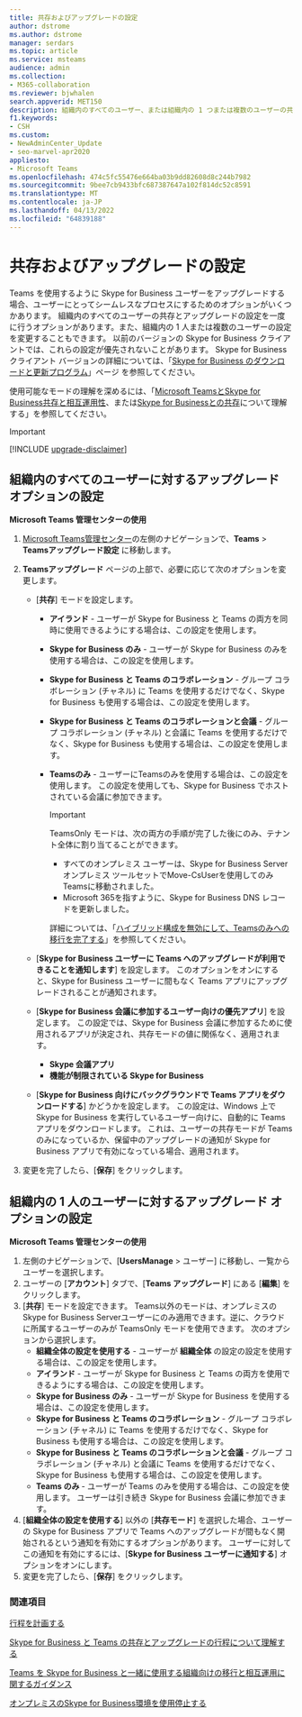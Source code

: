 ```yaml
---
title: 共存およびアップグレードの設定
author: dstrome
ms.author: dstrome
manager: serdars
ms.topic: article
ms.service: msteams
audience: admin
ms.collection:
- M365-collaboration
ms.reviewer: bjwhalen
search.appverid: MET150
description: 組織内のすべてのユーザー、または組織内の 1 つまたは複数のユーザーの共存とアップグレードの設定を一度に設定する方法について説明します。
f1.keywords:
- CSH
ms.custom:
- NewAdminCenter_Update
- seo-marvel-apr2020
appliesto:
- Microsoft Teams
ms.openlocfilehash: 474c5fc55476e664ba03b9dd82608d8c244b7982
ms.sourcegitcommit: 9bee7cb9433bfc687387647a102f814dc52c8591
ms.translationtype: MT
ms.contentlocale: ja-JP
ms.lasthandoff: 04/13/2022
ms.locfileid: "64839188"
---
```

# <a name="set-your-coexistence-and-upgrade-settings"></a>共存およびアップグレードの設定


Teams を使用するように Skype for Business ユーザーをアップグレードする場合、ユーザーにとってシームレスなプロセスにするためのオプションがいくつかあります。 組織内のすべてのユーザーの共存とアップグレードの設定を一度に行うオプションがあります。また、組織内の 1 人または複数のユーザーの設定を変更することもできます。 以前のバージョンの Skype for Business クライアントでは、これらの設定が優先されないことがあります。 Skype for Business クライアント バージョンの詳細については、「[Skype for Business のダウンロードと更新プログラム](/skypeforbusiness/software-updates)」ページ を参照してください。 

使用可能なモードの理解を深めるには、「[Microsoft TeamsとSkype for Business共存と相互運用性](teams-and-skypeforbusiness-coexistence-and-interoperability.md)、または[Skype for Businessとの共存](coexistence-chat-calls-presence.md)について理解する」を参照してください。  

> [!IMPORTANT]
> [!INCLUDE [upgrade-disclaimer](includes/upgrade-disclaimer.md)]


## <a name="set-upgrade-options-for-all-users-in-your-organization"></a>組織内のすべてのユーザーに対するアップグレード オプションの設定

 **Microsoft Teams 管理センターの使用**

1. [Microsoft Teams管理センター](https://admin.teams.microsoft.com/)の左側のナビゲーションで、**Teams** >  **Teamsアップグレード設定** に移動します。 

2. **Teamsアップグレード** ページの上部で、必要に応じて次のオプションを変更します。

    - [**共存**] モードを設定します。
        - **アイランド** - ユーザーが Skype for Business と Teams の両方を同時に使用できるようにする場合は、この設定を使用します。
        - **Skype for Business のみ** - ユーザーが Skype for Business のみを使用する場合は、この設定を使用します。
        - **Skype for Business と Teams のコラボレーション** - グループ コラボレーション (チャネル) に Teams を使用するだけでなく、Skype for Business も使用する場合は、この設定を使用します。
        - **Skype for Business と Teams のコラボレーションと会議** - グループ コラボレーション (チャネル) と会議に Teams を使用するだけでなく、Skype for Business も使用する場合は、この設定を使用します。
        - **Teamsのみ** - ユーザーにTeamsのみを使用する場合は、この設定を使用します。 この設定を使用しても、Skype for Business でホストされている会議に参加できます。

          > [!IMPORTANT]
          > TeamsOnly モードは、次の両方の手順が完了した後にのみ、テナント全体に割り当てることができます。
          >  - すべてのオンプレミス ユーザーは、Skype for Business Serverオンプレミス ツールセットでMove-CsUserを使用してのみTeamsに移動されました。
          >  - Microsoft 365を指すように、Skype for Business DNS レコードを更新しました。 
          >
          > 詳細については、「[ハイブリッド構成を無効にして、Teamsのみへの移行を完了する](/skypeforbusiness/hybrid/cloud-consolidation-disabling-hybrid)」を参照してください。
        
    - [**Skype for Business ユーザーに Teams へのアップグレードが利用できることを通知します**] を設定します。 このオプションをオンにすると、Skype for Business ユーザーに間もなく Teams アプリにアップグレードされることが通知されます。

    - [**Skype for Business 会議に参加するユーザー向けの優先アプリ**] を設定します。 この設定では、Skype for Business 会議に参加するために使用されるアプリが決定され、共存モードの値に関係なく、適用されます。
      - **Skype 会議アプリ**
      - **機能が制限されている Skype for Business**

    - [**Skype for Business 向けにバックグラウンドで Teams アプリをダウンロードする**] かどうかを設定します。 この設定は、Windows 上で Skype for Business を実行しているユーザー向けに、自動的に Teams アプリをダウンロードします。 これは、ユーザーの共存モードが Teams のみになっているか、保留中のアップグレードの通知が Skype for Business アプリで有効になっている場合、適用されます。

3. 変更を完了したら、[**保存**] をクリックします。

## <a name="set-upgrade-options-for-a-single-user-in-your-organization"></a>組織内の 1 人のユーザーに対するアップグレード オプションの設定

 **Microsoft Teams 管理センターの使用**

1. 左側のナビゲーションで、[**UsersManage** >  ユーザー] に移動し、一覧からユーザーを選択します。 
2. ユーザーの [**アカウント**] タブで、[**Teams アップグレード**] にある [**編集**] をクリックします。
3. [**共存**] モードを設定できます。 Teams以外のモードは、オンプレミスのSkype for Business Serverユーザーにのみ適用できます。逆に、クラウドに所属するユーザーのみが TeamsOnly モードを使用できます。  次のオプションから選択します。
     - **組織全体の設定を使用する** - ユーザーが **組織全体** の設定の設定を使用する場合は、この設定を使用します。 
     - **アイランド** - ユーザーが Skype for Business と Teams の両方を使用できるようにする場合は、この設定を使用します。 
     - **Skype for Business のみ** - ユーザーが Skype for Business を使用する場合は、この設定を使用します。
     - **Skype for Business と Teams のコラボレーション** - グループ コラボレーション (チャネル) に Teams を使用するだけでなく、Skype for Business も使用する場合は、この設定を使用します。
      - **Skype for Business と Teams のコラボレーションと会議** - グループ コラボレーション (チャネル) と会議に Teams を使用するだけでなく、Skype for Business も使用する場合は、この設定を使用します。
     - **Teams のみ** - ユーザーが Teams のみを使用する場合は、この設定を使用します。 ユーザーは引き続き Skype for Business 会議に参加できます。
4. [**組織全体の設定を使用する**] 以外の [**共存モード**] を選択した場合、ユーザーの Skype for Business アプリで Teams へのアップグレードが間もなく開始されるという通知を有効にするオプションがあります。 ユーザーに対してこの通知を有効にするには、[**Skype for Business ユーザーに通知する**] オプションをオンにします。
5. 変更を完了したら、[**保存**] をクリックします。

### <a name="related-topics"></a>関連項目
[行程を計画する](upgrade-plan-journey.md)

[Skype for Business と Teams の共存とアップグレードの行程について理解する](upgrade-and-coexistence-of-skypeforbusiness-and-teams.md)

[Teams を Skype for Business と一緒に使用する組織向けの移行と相互運用に関するガイダンス](migration-interop-guidance-for-teams-with-skype.md)

[オンプレミスのSkype for Business環境を使用停止する](/skypeforbusiness/hybrid/decommission-on-prem-overview)
